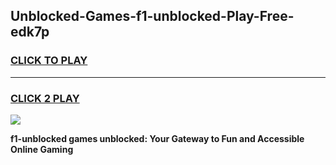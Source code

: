 
## Unblocked-Games-f1-unblocked-Play-Free-edk7p
<h3>
<a href="https://premium76.site?title=f1-unblocked&ref=21A">CLICK TO PLAY</a></h3>
<hr>

<h3>
<a href="https://premium76.site?title=f1-unblocked&ref=21A">CLICK 2 PLAY</a>
  
</h3>

<a href="https://premium76.site?title=f1-unblocked&ref=21A"><img src="https://clearcache.store/games.png"></a>


**f1-unblocked games unblocked: Your Gateway to Fun and Accessible Online Gaming**
